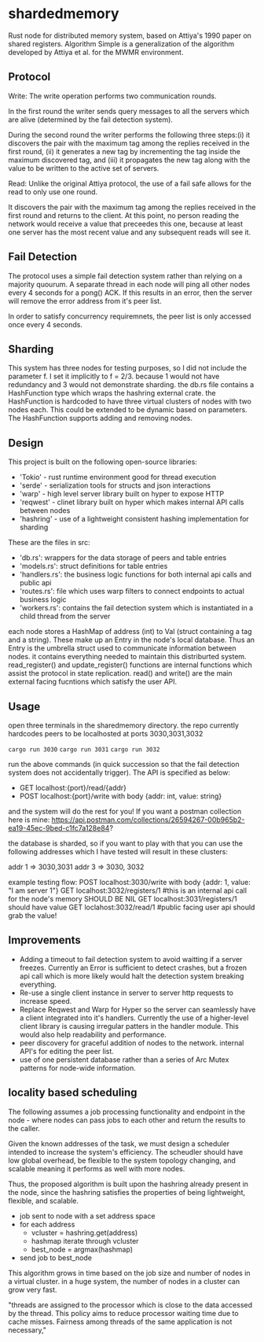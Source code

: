 # shardedmemory
Rust node for distributed memory system, based on Attiya's 1990 paper on shared registers. Algorithm Simple is a generalization of the algorithm developed by Attiya et al. for the MWMR
environment. 

## Protocol
Write: The write operation performs two communication rounds. 

In the first round the writer sends query messages to all the servers which are alive (determined by the fail detection system). 

During the second round the writer performs the following three steps:(i) it discovers the pair with the maximum tag among
the replies received in the first round, (ii) it generates a new tag by incrementing the tag inside
the maximum discovered tag, and (iii) it propagates the new tag along with the value to be written to the active set of servers.

Read: Unlike the original Attiya protocol, the use of a fail safe allows for the read to only use one round.

It discovers the pair with the maximum tag among the replies received in the first round and returns to the client. At this point, no person reading the network would receive a value that preceedes this one, because at least one server has the most recent value and any subsequent reads will see it. 

## Fail Detection
The protocol uses a simple fail detection system rather than relying on a majority quourum. A separate thread in each node will ping all other nodes every 4 seconds for a pong() ACK. If this results in an error, then the server will remove the error address from it's peer list. 

In order to satisfy concurrency requiremnets, the peer list is only accessed once every 4 seconds. 

## Sharding
This system has three nodes for testing purposes, so I did not include the parameter f. I set it implicitly to f = 2/3. because 1 would not have redundancy and 3 would not demonstrate sharding. the db.rs file contains a HashFunction type which wraps the hashring external crate. the HashFunction is hardcoded to have three virtual clusters of nodes with two nodes each. This could be extended to be dynamic based on parameters. The HashFunction supports adding and removing nodes.


## Design
This project is built on the following open-source libraries:

- 'Tokio' - rust runtime environment good for thread execution
- 'serde' - serialization tools for structs and json interactions
- 'warp' - high level server library built on hyper to expose HTTP
- 'reqwest' - clinet library built on hyper which makes internal API calls between nodes
- 'hashring' - use of a lightweight consistent hashing implementation for sharding

These are the files in src:
- 'db.rs': wrappers for the data storage of peers and table entries
- 'models.rs': struct definitions for table entries
- 'handlers.rs': the business logic functions for both internal api calls and public api 
- 'routes.rs': file which uses warp filters to connect endpoints to actual business logic
- 'workers.rs': contains the fail detection system which is instantiated in a child thread from the server

each node stores a HashMap of address (int) to Val (struct containing a tag and a string). These make up an Entry in the node's local database. Thus an Entry is the umbrella struct used to communicate information between nodes. it contains everything needed to maintain this distriburted system. read_register() and update_register() functions are internal functions which assist the protocol in state replication. read() and write() are the main external facing fucntions which satisfy the user API. 

## Usage

open three terminals in the sharedmemory directory. the repo currently hardcodes peers to be localhosted at ports 3030,3031,3032

`cargo run 3030`
`cargo run 3031`
`cargo run 3032`

run the above commands (in quick succession so that the fail detection system does not accidentally trigger). The API is specified as below:

- GET localhost:{port}/read/{addr} 
- POST localhost:{port}/write with body {addr: int, value: string}

and the system will do the rest for you! If you want a postman collection here is mine: 
https://api.postman.com/collections/26594267-00b965b2-ea19-45ec-9bed-c1fc7a128e84?

the database is sharded, so if you want to play with that you can use the following addresses which I have tested will result in these clusters:

addr 1 => 3030,3031
addr 3 => 3030, 3032

example testing flow:
POST localhost:3030/write with body {addr: 1, value: "I am server 1"}
GET localhost:3032/registers/1 #this is an internal api call for the node's memory SHOULD BE NIL 
GET localhost:3031/registers/1 should have value
GET loclahost:3032/read/1 #public facing user api should grab the value! 

## Improvements
- Adding a timeout to fail detection system to avoid waitting if a server freezes. Currently an Error is sufficient to detect crashes, but a frozen api call which is more likely would halt the detection system breaking everything. 
- Re-use a single client instance in server to server http requests to increase speed.
- Replace Reqwest and Warp for Hyper so the server can seamlessly have a client integrated into it's handlers. Currently the use of a higher-level client library is causing irregular patters in the handler module. This would also help readability and performance. 
- peer discovery for graceful addition of nodes to the network. internal API's for editing the peer list.
- use of one persistent database rather than a series of Arc Mutex patterns for node-wide information.

## locality based scheduling

The following assumes a job processing functionality and endpoint in the node - where nodes can pass jobs to each other and return the results to the caller.

Given the known addresses of the task, we must design a scheduler intended to increase the system's efficiency. The scheudler should have low global overhead, be flexible to the system topology changing, and scalable meaning it performs as well with more nodes. 

Thus, the proposed algorithm is built upon the hashring already present in the node, since the hashring satisfies the properties of being lightweight, flexible, and scalable. 

- job sent to node with a set address space
- for each address
    - vcluster = hashring.get(address)
    - hashmap iterate through vcluster
    - best_node = argmax(hashmap)
- send job to best_node

This algorithm grows in time based on the job size and number of nodes in a virtual cluster. in a huge system, the number of nodes in a cluster can grow very fast. 

"threads are assigned to the processor which is close to the data accessed by the thread. This policy aims to reduce processor waiting time due to cache misses. Fairness among threads of the same application is not necessary,"

